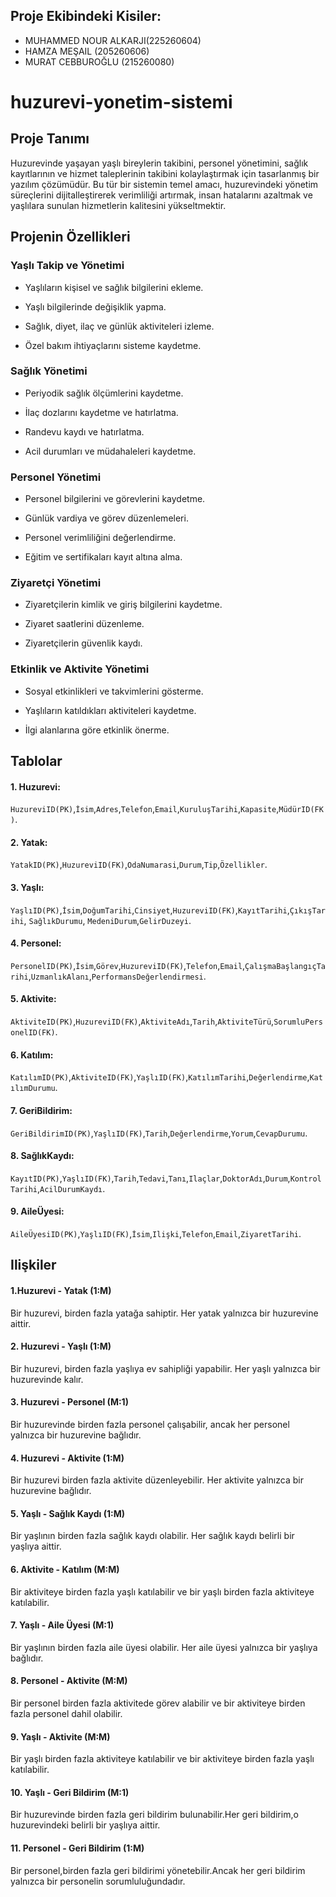 ## Proje Ekibindeki Kisiler:

* MUHAMMED NOUR ALKARJI(225260604)
* HAMZA MEŞAIL (205260606)
* MURAT CEBBUROĞLU (215260080)
# huzurevi-yonetim-sistemi

## Proje Tanımı

Huzurevinde yaşayan yaşlı bireylerin takibini, personel yönetimini, sağlık kayıtlarının ve hizmet taleplerinin takibini kolaylaştırmak için tasarlanmış bir yazılım çözümüdür. Bu tür bir sistemin temel amacı, huzurevindeki yönetim süreçlerini dijitalleştirerek verimliliği artırmak, insan hatalarını azaltmak ve yaşlılara sunulan hizmetlerin kalitesini yükseltmektir.

## Projenin Özellikleri

### Yaşlı Takip ve Yönetimi

* Yaşlıların kişisel ve sağlık bilgilerini ekleme.                                                           

* Yaşlı bilgilerinde değişiklik yapma.                                                           

* Sağlık, diyet, ilaç ve günlük aktiviteleri izleme.                                                           

* Özel bakım ihtiyaçlarını sisteme kaydetme.                                                           

### Sağlık Yönetimi

* Periyodik sağlık ölçümlerini kaydetme.

* İlaç dozlarını kaydetme ve hatırlatma.

* Randevu kaydı ve hatırlatma.

* Acil durumları ve müdahaleleri kaydetme.

### Personel Yönetimi

* Personel bilgilerini ve görevlerini kaydetme.

* Günlük vardiya ve görev düzenlemeleri.

* Personel verimliliğini değerlendirme.

* Eğitim ve sertifikaları kayıt altına alma.

### Ziyaretçi Yönetimi

* Ziyaretçilerin kimlik ve giriş bilgilerini kaydetme.

* Ziyaret saatlerini düzenleme.

* Ziyaretçilerin güvenlik kaydı.

### Etkinlik ve Aktivite Yönetimi

* Sosyal etkinlikleri ve takvimlerini gösterme.

* Yaşlıların katıldıkları aktiviteleri kaydetme.

* İlgi alanlarına göre etkinlik önerme.

## Tablolar

<h4>1. Huzurevi:</h4>
<code>HuzureviID(PK)</code>,<code>İsim</code>,<code>Adres</code>,<code>Telefon</code>,<code>Email</code>,<code>KuruluşTarihi</code>,<code>Kapasite</code>,<code>MüdürID(FK)</code>.
<h4>2. Yatak:</h4>
<code>YatakID(PK)</code>,<code>HuzureviID(FK)</code>,<code>OdaNumarasi</code>,<code>Durum</code>,<code>Tip</code>,<code>Özellikler</code>.
<h4>3. Yaşlı:</h4>
<code>YaşlıID(PK)</code>,<code>İsim</code>,<code>DoğumTarihi</code>,<code>Cinsiyet</code>,<code>HuzureviID(FK)</code>,<code>KayıtTarihi</code>,<code>ÇıkışTarihi</code>,
<code>SağlıkDurumu</code>, <code>MedeniDurum</code>,<code>GelirDuzeyi</code>.
<h4>4. Personel:</h4>
<code>PersonelID(PK)</code>,<code>İsim</code>,<code>Görev</code>,<code>HuzureviID(FK)</code>,<code>Telefon</code>,<code>Email</code>,<code>ÇalışmaBaşlangıçTarihi</code>,<code>UzmanlıkAlanı</code>,<code>PerformansDeğerlendirmesi</code>.
<h4>5. Aktivite:</h4>
<code>AktiviteID(PK)</code>,<code>HuzureviID(FK)</code>,<code>AktiviteAdı</code>,<code>Tarih</code>,<code>AktiviteTürü</code>,<code>SorumluPersonelID(FK)</code>.
<h4>6. Katılım:</h4>
<code>KatılımID(PK)</code>,<code>AktiviteID(FK)</code>,<code>YaşlıID(FK)</code>,<code>KatılımTarihi</code>,<code>Değerlendirme</code>,<code>KatılımDurumu</code>.
<h4>7. GeriBildirim:</h4>
<code>GeriBildirimID(PK)</code>,<code>YaşlıID(FK)</code>,<code>Tarih</code>,<code>Değerlendirme</code>,<code>Yorum</code>,<code>CevapDurumu</code>.
<h4>8. SağlıkKaydı:</h4>
<code>KayıtID(PK)</code>,<code>YaşlıID(FK)</code>,<code>Tarih</code>,<code>Tedavi</code>,<code>Tanı</code>,<code>Ilaçlar</code>,<code>DoktorAdı</code>,<code>Durum</code>,<code>KontrolTarihi</code>,<code>AcilDurumKaydı</code>.
<h4>9. AileÜyesi:</h4>
<code>AileÜyesiID(PK)</code>,<code>YaşlıID(FK)</code>,<code>İsim</code>,<code>Ilişki</code>,<code>Telefon</code>,<code>Email</code>,<code>ZiyaretTarihi</code>.

## Ilişkiler

<h4> 1.Huzurevi - Yatak (1:M)</h4>

Bir huzurevi, birden fazla yatağa sahiptir. Her yatak yalnızca bir huzurevine aittir.
<h4> 2. Huzurevi - Yaşlı (1:M)</h4>

Bir huzurevi, birden fazla yaşlıya ev sahipliği yapabilir. Her yaşlı yalnızca bir huzurevinde kalır.
<h4> 3. Huzurevi - Personel (M:1)</h4>

Bir huzurevinde birden fazla personel çalışabilir, ancak her personel yalnızca bir huzurevine bağlıdır.
<h4> 4. Huzurevi - Aktivite (1:M)</h4>

Bir huzurevi birden fazla aktivite düzenleyebilir. Her aktivite yalnızca bir huzurevine bağlıdır.
<h4> 5. Yaşlı - Sağlık Kaydı (1:M)</h4>

Bir yaşlının birden fazla sağlık kaydı olabilir. Her sağlık kaydı belirli bir yaşlıya aittir.
<h4> 6. Aktivite - Katılım (M:M)</h4>

Bir aktiviteye birden fazla yaşlı katılabilir ve bir yaşlı birden fazla aktiviteye katılabilir.

<h4> 7. Yaşlı - Aile Üyesi (M:1)</h4>

Bir yaşlının birden fazla aile üyesi olabilir. Her aile üyesi yalnızca bir yaşlıya bağlıdır.
<h4> 8. Personel - Aktivite (M:M)</h4>

Bir personel birden fazla aktivitede görev alabilir ve bir aktiviteye birden fazla personel dahil olabilir.
<h4> 9. Yaşlı - Aktivite (M:M)</h4>

Bir yaşlı birden fazla aktiviteye katılabilir ve bir aktiviteye birden fazla yaşlı katılabilir.
<h4> 10. Yaşlı - Geri Bildirim (M:1)</h4>

Bir huzurevinde birden fazla geri bildirim bulunabilir.Her geri bildirim,o huzurevindeki belirli bir yaşlıya aittir.

<h4> 11. Personel - Geri Bildirim (1:M)</h4>
Bir personel,birden fazla geri bildirimi yönetebilir.Ancak her geri bildirim yalnızca bir personelin sorumluluğundadır.


